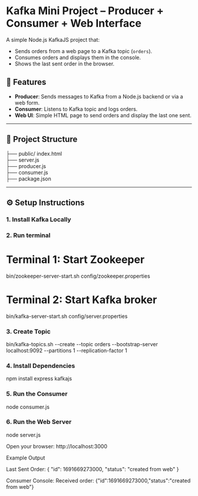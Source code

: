 # Kafka Mini Project – Producer + Consumer + Web Interface

A simple Node.js KafkaJS project that:
- Sends orders from a web page to a Kafka topic (`orders`).
- Consumes orders and displays them in the console.
- Shows the last sent order in the browser.

## 📌 Features
- **Producer**: Sends messages to Kafka from a Node.js backend or via a web form.
- **Consumer**: Listens to Kafka topic and logs orders.
- **Web UI**: Simple HTML page to send orders and display the last one sent.

---

## 📂 Project Structure
├── public/ index.html      
├── server.js            
├── producer.js          
├── consumer.js          
├── package.json



---

## ⚙️ Setup Instructions

### 1. Install Kafka Locally

### 2. Run terminal
# Terminal 1: Start Zookeeper
bin/zookeeper-server-start.sh config/zookeeper.properties

# Terminal 2: Start Kafka broker
bin/kafka-server-start.sh config/server.properties

### 3. Create Topic
bin/kafka-topics.sh --create --topic orders --bootstrap-server localhost:9092 --partitions 1 --replication-factor 1

### 4. Install Dependencies
npm install express kafkajs


### 5. Run the Consumer
node consumer.js


### 6. Run the Web Server
node server.js


Open your browser: http://localhost:3000


Example Output

Last Sent Order:
{
  "id": 1691669273000,
  "status": "created from web"
}


Consumer Console:
Received order: {"id":1691669273000,"status":"created from web"}









